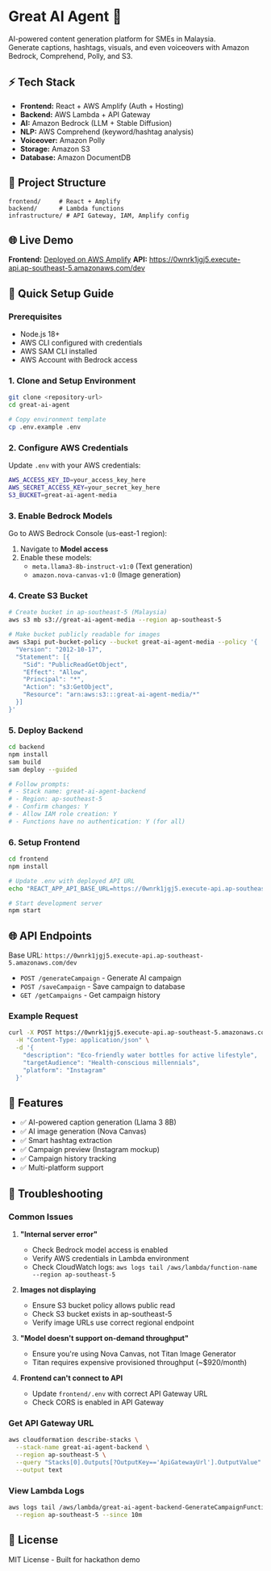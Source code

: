 # Great AI Agent 🚀
AI-powered content generation platform for SMEs in Malaysia.  
Generate captions, hashtags, visuals, and even voiceovers with Amazon Bedrock, Comprehend, Polly, and S3.  

## ⚡ Tech Stack
- **Frontend:** React + AWS Amplify (Auth + Hosting)
- **Backend:** AWS Lambda + API Gateway
- **AI:** Amazon Bedrock (LLM + Stable Diffusion)
- **NLP:** AWS Comprehend (keyword/hashtag analysis)
- **Voiceover:** Amazon Polly
- **Storage:** Amazon S3
- **Database:** Amazon DocumentDB

## 📂 Project Structure
```
frontend/     # React + Amplify
backend/      # Lambda functions
infrastructure/ # API Gateway, IAM, Amplify config
```

## 🌐 Live Demo

**Frontend:** [Deployed on AWS Amplify](https://main.d2k7lojphc90md.amplifyapp.com)
**API:** https://0wnrk1jgj5.execute-api.ap-southeast-5.amazonaws.com/dev

## 🚀 Quick Setup Guide

### Prerequisites
- Node.js 18+
- AWS CLI configured with credentials
- AWS SAM CLI installed
- AWS Account with Bedrock access

### 1. Clone and Setup Environment
```bash
git clone <repository-url>
cd great-ai-agent

# Copy environment template
cp .env.example .env
```

### 2. Configure AWS Credentials
Update `.env` with your AWS credentials:
```bash
AWS_ACCESS_KEY_ID=your_access_key_here
AWS_SECRET_ACCESS_KEY=your_secret_key_here
S3_BUCKET=great-ai-agent-media
```

### 3. Enable Bedrock Models
Go to AWS Bedrock Console (us-east-1 region):
1. Navigate to **Model access**
2. Enable these models:
   - `meta.llama3-8b-instruct-v1:0` (Text generation)
   - `amazon.nova-canvas-v1:0` (Image generation)

### 4. Create S3 Bucket
```bash
# Create bucket in ap-southeast-5 (Malaysia)
aws s3 mb s3://great-ai-agent-media --region ap-southeast-5

# Make bucket publicly readable for images
aws s3api put-bucket-policy --bucket great-ai-agent-media --policy '{
  "Version": "2012-10-17",
  "Statement": [{
    "Sid": "PublicReadGetObject",
    "Effect": "Allow",
    "Principal": "*",
    "Action": "s3:GetObject",
    "Resource": "arn:aws:s3:::great-ai-agent-media/*"
  }]
}'
```

### 5. Deploy Backend
```bash
cd backend
npm install
sam build
sam deploy --guided

# Follow prompts:
# - Stack name: great-ai-agent-backend
# - Region: ap-southeast-5
# - Confirm changes: Y
# - Allow IAM role creation: Y
# - Functions have no authentication: Y (for all)
```

### 6. Setup Frontend
```bash
cd frontend
npm install

# Update .env with deployed API URL
echo "REACT_APP_API_BASE_URL=https://0wnrk1jgj5.execute-api.ap-southeast-5.amazonaws.com/dev" > .env

# Start development server
npm start
```

## 🌐 API Endpoints

Base URL: `https://0wnrk1jgj5.execute-api.ap-southeast-5.amazonaws.com/dev`

- `POST /generateCampaign` - Generate AI campaign
- `POST /saveCampaign` - Save campaign to database
- `GET /getCampaigns` - Get campaign history

### Example Request
```bash
curl -X POST https://0wnrk1jgj5.execute-api.ap-southeast-5.amazonaws.com/dev/generateCampaign \
  -H "Content-Type: application/json" \
  -d '{
    "description": "Eco-friendly water bottles for active lifestyle",
    "targetAudience": "Health-conscious millennials",
    "platform": "Instagram"
  }'
```

## 🎯 Features

- ✅ AI-powered caption generation (Llama 3 8B)
- ✅ AI image generation (Nova Canvas)
- ✅ Smart hashtag extraction
- ✅ Campaign preview (Instagram mockup)
- ✅ Campaign history tracking
- ✅ Multi-platform support

## 🔧 Troubleshooting

### Common Issues

1. **"Internal server error"**
   - Check Bedrock model access is enabled
   - Verify AWS credentials in Lambda environment
   - Check CloudWatch logs: `aws logs tail /aws/lambda/function-name --region ap-southeast-5`

2. **Images not displaying**
   - Ensure S3 bucket policy allows public read
   - Check S3 bucket exists in ap-southeast-5
   - Verify image URLs use correct regional endpoint

3. **"Model doesn't support on-demand throughput"**
   - Ensure you're using Nova Canvas, not Titan Image Generator
   - Titan requires expensive provisioned throughput (~$920/month)

4. **Frontend can't connect to API**
   - Update `frontend/.env` with correct API Gateway URL
   - Check CORS is enabled in API Gateway

### Get API Gateway URL
```bash
aws cloudformation describe-stacks \
  --stack-name great-ai-agent-backend \
  --region ap-southeast-5 \
  --query "Stacks[0].Outputs[?OutputKey=='ApiGatewayUrl'].OutputValue" \
  --output text
```

### View Lambda Logs
```bash
aws logs tail /aws/lambda/great-ai-agent-backend-GenerateCampaignFunction-* \
  --region ap-southeast-5 --since 10m
```

## 📄 License

MIT License - Built for hackathon demo
